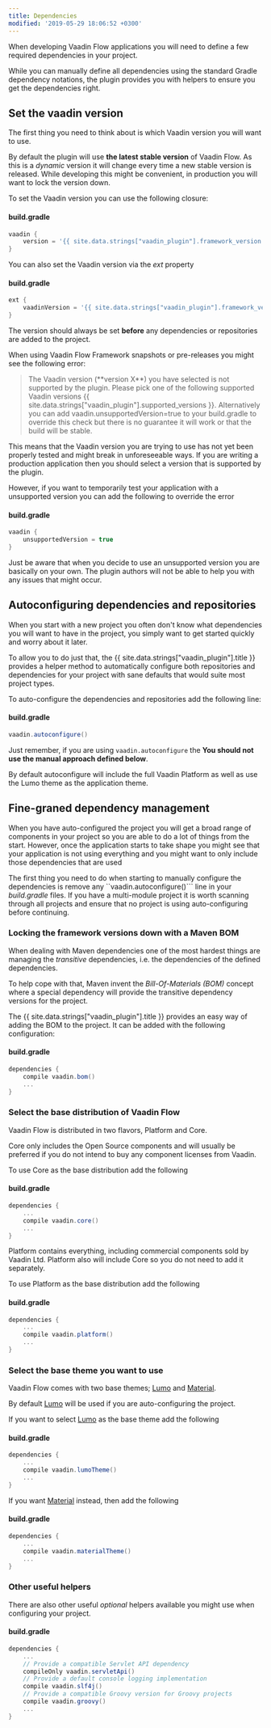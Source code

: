 ```yaml
---
title: Dependencies
modified: '2019-05-29 18:06:52 +0300'
---
```


When developing Vaadin Flow applications you will need to define a few required dependencies in your project.

While you can manually define all dependencies using the standard Gradle dependency notations, the plugin provides you with helpers to ensure you get the dependencies right.

## Set the vaadin version

The first thing you need to think about is which Vaadin version you will want to use.

By default the plugin will use **the latest stable version** of Vaadin Flow. As this is a *dynamic* version it will change every time a new stable version is released. While developing this might be convenient, in production you will want to lock the version down.

To set the Vaadin version you can use the following closure:

#### build.gradle
```groovy
vaadin {
    version = '{{ site.data.strings["vaadin_plugin"].framework_version }}'
}
```

You can also set the Vaadin version via the *ext* property

#### build.gradle
```groovy
ext {
    vaadinVersion = '{{ site.data.strings["vaadin_plugin"].framework_version }}'
}
```

The version should always be set **before** any dependencies or repositories are added to the project.

When using Vaadin Flow Framework snapshots or pre-releases you might see the following error:

>The Vaadin version (\*\*version X\*\*) you have selected is not supported by the plugin. Please pick one of the following supported Vaadin versions {{ site.data.strings["vaadin_plugin"].supported_versions }}. Alternatively you can add vaadin.unsupportedVersion=true to your build.gradle to override this check but there is no guarantee it will work or that the build will be stable.

This means that the Vaadin version you are trying to use has not yet been properly tested and might break in unforeseeable ways. If you are writing a production application then you should select a version that is supported by the plugin.

However, if you want to temporarily test your application with a unsupported version you can add the following to override the error

#### build.gradle
```groovy
vaadin {
    unsupportedVersion = true
}
```
Just be aware that when you decide to use an unsupported version you are basically on your own. The plugin authors will not be able to help you with any issues that might occur.


## Autoconfiguring dependencies and repositories

When you start with a new project you often don't know what dependencies you will want to have in the project, you simply want to get started quickly and worry about it later. 

To allow you to do just that, the {{ site.data.strings["vaadin_plugin"].title }} provides a helper method to automatically configure both repositories and dependencies for your project with sane defaults that would suite most project types.

To auto-configure the dependencies and repositories add the following line:

#### build.gradle
```groovy
vaadin.autoconfigure()
```

Just remember, if you are using ``vaadin.autoconfigure`` the **You should not use the manual approach defined below**.

By default autoconfigure will include the full Vaadin Platform as well as use the Lumo theme as the application theme.

## Fine-graned dependency management

When you have auto-configured the project you will get a broad range of components in your project so you are able to do a lot of things from the start. 
However, once the application starts to take shape you might see that your application is not using everything and you might want to only include those dependencies that are used

The first thing you need to do when starting to manually configure the dependencies is remove any ``vaadin.autoconfigure()``` line in your *build.gradle* files. If you have a multi-module project it is worth scanning through all projects and ensure that no project is using auto-configuring before continuing.

### Locking the framework versions down with a Maven BOM

When dealing with Maven dependencies one of the most hardest things are managing the *transitive* dependencies, i.e. the dependencies of the defined dependencies.

To help cope with that, Maven invent the *Bill-Of-Materials (BOM)* concept where a special dependency will provide the transitive dependency versions for the project.

The {{ site.data.strings["vaadin_plugin"].title }} provides an easy way of adding the BOM to the project. It can be added with the following configuration:

#### build.gradle
```groovy
dependencies {
    compile vaadin.bom()
    ...
}
```

### Select the base distribution of Vaadin Flow

Vaadin Flow is distributed in two flavors, Platform and Core. 

Core only includes the Open Source components and will usually be preferred if you do not intend to buy any component licenses from Vaadin.

To use Core as the base distribution add the following

#### build.gradle
```groovy
dependencies {
    ...
    compile vaadin.core()
    ...
}
```

Platform contains everything, including commercial components sold by Vaadin Ltd. Platform also will include Core so you do not need to add it separately.

To use Platform as the base distribution add the following

#### build.gradle
```groovy
dependencies {
    ...
    compile vaadin.platform()
    ...
}
```

### Select the base theme you want to use

Vaadin Flow comes with two base themes; [Lumo](https://vaadin.com/themes/lumo) and [Material](https://vaadin.com/themes/material). 

By default [Lumo](https://vaadin.com/themes/lumo) will be used if you are auto-configuring the project.

If you want to select [Lumo](https://vaadin.com/themes/lumo) as the base theme add the following

#### build.gradle
```groovy
dependencies {
    ...
    compile vaadin.lumoTheme()
    ...
}
```

If you want [Material](https://vaadin.com/themes/material) instead, then add the following

#### build.gradle
```groovy
dependencies {
    ...
    compile vaadin.materialTheme()
    ...
}
```

### Other useful helpers

There are also other useful *optional* helpers available you might use when configuring your project.

#### build.gradle
```groovy
dependencies {
    ...
    // Provide a compatible Servlet API dependency 
    compileOnly vaadin.servletApi()
    // Provide a default console logging implementation
    compile vaadin.slf4j()
    // Provide a compatible Groovy version for Groovy projects
    compile vaadin.groovy()
    ...
}
```


